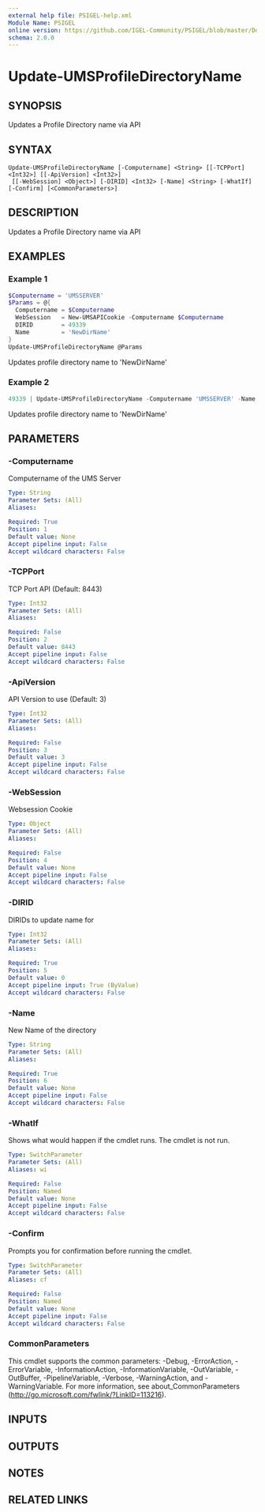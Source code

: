 ```yaml
---
external help file: PSIGEL-help.xml
Module Name: PSIGEL
online version: https://github.com/IGEL-Community/PSIGEL/blob/master/Docs/Update-UMSProfileDirectoryName.md
schema: 2.0.0
---
```


# Update-UMSProfileDirectoryName

## SYNOPSIS
Updates a Profile Directory name via API

## SYNTAX

```
Update-UMSProfileDirectoryName [-Computername] <String> [[-TCPPort] <Int32>] [[-ApiVersion] <Int32>]
 [[-WebSession] <Object>] [-DIRID] <Int32> [-Name] <String> [-WhatIf] [-Confirm] [<CommonParameters>]
```

## DESCRIPTION
Updates a Profile Directory name via API

## EXAMPLES

### Example 1
```powershell
$Computername = 'UMSSERVER'
$Params = @{
  Computername = $Computername
  WebSession   = New-UMSAPICookie -Computername $Computername
  DIRID        = 49339
  Name         = 'NewDirName'
}
Update-UMSProfileDirectoryName @Params
```
Updates profile directory name to 'NewDirName'

### Example 2
```powershell
49339 | Update-UMSProfileDirectoryName -Computername 'UMSSERVER' -Name 'NewDirName'
```

Updates profile directory name to 'NewDirName'

## PARAMETERS

### -Computername
Computername of the UMS Server

```yaml
Type: String
Parameter Sets: (All)
Aliases:

Required: True
Position: 1
Default value: None
Accept pipeline input: False
Accept wildcard characters: False
```

### -TCPPort
TCP Port API (Default: 8443)

```yaml
Type: Int32
Parameter Sets: (All)
Aliases:

Required: False
Position: 2
Default value: 8443
Accept pipeline input: False
Accept wildcard characters: False
```

### -ApiVersion
API Version to use (Default: 3)

```yaml
Type: Int32
Parameter Sets: (All)
Aliases:

Required: False
Position: 3
Default value: 3
Accept pipeline input: False
Accept wildcard characters: False
```

### -WebSession
Websession Cookie

```yaml
Type: Object
Parameter Sets: (All)
Aliases:

Required: False
Position: 4
Default value: None
Accept pipeline input: False
Accept wildcard characters: False
```

### -DIRID
DIRIDs to update name for

```yaml
Type: Int32
Parameter Sets: (All)
Aliases:

Required: True
Position: 5
Default value: 0
Accept pipeline input: True (ByValue)
Accept wildcard characters: False
```

### -Name
New Name of the directory

```yaml
Type: String
Parameter Sets: (All)
Aliases:

Required: True
Position: 6
Default value: None
Accept pipeline input: False
Accept wildcard characters: False
```

### -WhatIf
Shows what would happen if the cmdlet runs.
The cmdlet is not run.

```yaml
Type: SwitchParameter
Parameter Sets: (All)
Aliases: wi

Required: False
Position: Named
Default value: None
Accept pipeline input: False
Accept wildcard characters: False
```

### -Confirm
Prompts you for confirmation before running the cmdlet.

```yaml
Type: SwitchParameter
Parameter Sets: (All)
Aliases: cf

Required: False
Position: Named
Default value: None
Accept pipeline input: False
Accept wildcard characters: False
```

### CommonParameters
This cmdlet supports the common parameters: -Debug, -ErrorAction, -ErrorVariable, -InformationAction, -InformationVariable, -OutVariable, -OutBuffer, -PipelineVariable, -Verbose, -WarningAction, and -WarningVariable. For more information, see about_CommonParameters (http://go.microsoft.com/fwlink/?LinkID=113216).

## INPUTS

## OUTPUTS

## NOTES

## RELATED LINKS
